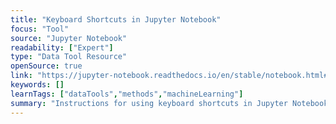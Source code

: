 ```yaml
---
title: "Keyboard Shortcuts in Jupyter Notebook"
focus: "Tool"
source: "Jupyter Notebook"
readability: ["Expert"]
type: "Data Tool Resource"
openSource: true
link: "https://jupyter-notebook.readthedocs.io/en/stable/notebook.html#keyboard-shortcuts"
keywords: []
learnTags: ["dataTools","methods","machineLearning"]
summary: "Instructions for using keyboard shortcuts in Jupyter Notebook. "
---
```

